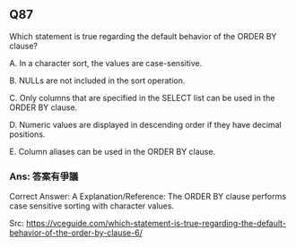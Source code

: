 ## Q87

Which statement is true regarding the default behavior of the ORDER BY clause?

A. In a character sort, the values are case-sensitive.

B. NULLs are not included in the sort operation.

C. Only columns that are specified in the SELECT list can be used in the ORDER BY clause.

D. Numeric values are displayed in descending order if they have decimal positions.

E. Column aliases can be used in the ORDER BY clause.

### Ans:  **答案有爭議**

Correct Answer: A
Explanation/Reference:
The ORDER BY clause performs case sensitive sorting with character values.

Src: https://vceguide.com/which-statement-is-true-regarding-the-default-behavior-of-the-order-by-clause-6/